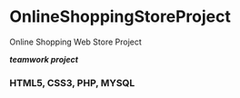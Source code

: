 # OnlineShoppingStoreProject
Online Shopping Web Store Project

***teamwork project***

### HTML5, CSS3, PHP, MYSQL
